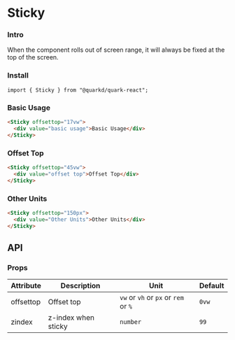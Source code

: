 # Sticky

### Intro

When the component rolls out of screen range, it will always be fixed at the top of the screen.

### Install

```tsx
import { Sticky } from "@quarkd/quark-react";
```

### Basic Usage

```html
<Sticky offsettop="17vw">
  <div value="basic usage">Basic Usage</div>
</Sticky>
```

### Offset Top

```html
<Sticky offsettop="45vw">
  <div value="offset top">Offset Top</div>
</Sticky>
```

### Other Units

```html
<Sticky offsettop="150px">
  <div value="Other Units">Other Units</div>
</Sticky>
```

## API

### Props

| Attribute | Description         | Unit      | Default |
| --------- | ------------------- | --------- | ------- |
| offsettop | Offset top          |  `vw` or `vh` or `px` or `rem` or `%`     | `0vw`   |
| zindex    | z-index when sticky | `number` | `99`    |
